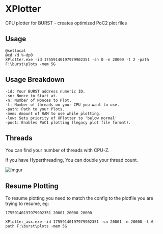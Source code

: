 # XPlotter

CPU plotter for BURST - creates optimized PoC2 plot files

## Usage

```
@setlocal
@cd /d %~dp0 
XPlotter.exe -id 17559140197979902351 -sn 0 -n 20000 -t 2 -path F:\burst\plots -mem 5G
```

## Usage Breakdown

```
-id: Your BURST address numeric ID.
-sn: Nonce to Start at.
-n: Number of Nonces to Plot.
-t: Number of threads on your CPU you want to use.
-path: Path to your Plots.
-mem: Amount of RAM to use while plotting.
-low: Sets priority of XPlotter to 'below normal'
-poc1: Enables PoC1 plotting (legacy plot file format).
```

## Threads

You can find your number of threads with CPU-Z.

If you have Hyperthreading, You can double your thread count.

![Imgur](http://i.imgur.com/cv5pv7x.png)


## Resume Plotting

To resume plotting you need to match the config to the plotfile you are trying to resume, eg:

```
17559140197979902351_20001_20000_20000
```
```
XPlotter_avx.exe -id 17559140197979902351 -sn 20001 -n 20000 -t 6 -path F:\burst\plots -mem 5G
```
